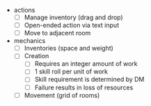 - actions
	- [ ] Manage inventory (drag and drop)
	- [ ] Open-ended action via text input
	- [ ] Move to adjacent room
- mechanics
	- [ ] Inventories (space and weight)
	- [ ] Creation
		- [ ] Requires an integer amount of work
		- [ ] 1 skill roll per unit of work
		- [ ] Skill requirement is determined by DM
		- [ ] Failure results in loss of resources
	- [ ] Movement (grid of rooms)